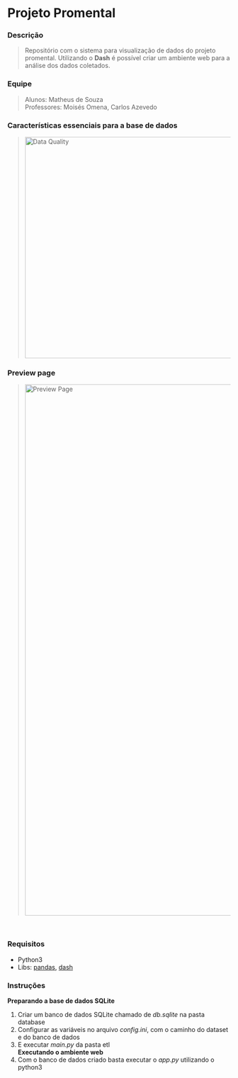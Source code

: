 # Projeto Promental

### Descrição<br>
> Repositório com o sistema para visualização de dados do projeto promental. Utilizando o **Dash** é possível 
criar um ambiente web para a análise dos dados coletados.
### Equipe<br>
> Alunos: Matheus de Souza<br>
> Professores: Moisés Omena, Carlos Azevedo


### Características essenciais para a base de dados
><img src="https://github.com/matheuss3/promental-data-visualization/blob/main/arquivos-auxiliares/data-quality.jpeg?raw=true" width="500" alt="Data Quality">

### Preview page
><img src="https://github.com/matheuss3/promental-data-visualization/blob/main/images/preview_dashboard.png?raw=true" width="1200" alt="Preview Page">
<br>


### Requisitos<br>
- Python3
- Libs: [pandas](https://pandas.pydata.org/), [dash](https://dash.plotly.com/)

### Instruções<br>
**Preparando a base de dados SQLite**
1. Criar um banco de dados SQLite chamado de *db.sqlite* na pasta database
2. Configurar as variáveis no arquivo *config.ini*, com o caminho do dataset e do banco de dados
3. E executar *main.py* da pasta etl<br>
**Executando o ambiente web**
4. Com o banco de dados criado basta executar o *app.py* utilizando o python3
